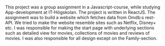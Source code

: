 This project was a group assignment in a Javascript-course, while studying App-development at IT-Högskolan. The project is written in ReactJS.
The assignment was to build a website which fetches data from Omdb:s rest-API. We tried to make the website resemble sites such as Netflix, Disney+ etc.
I was responsible for making the start page with underlying sections such as detailed view for movies, collections of movies and reviews of movies. I was 
also responsible for all design except on the Family-section. 
